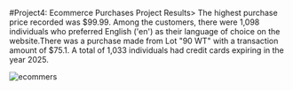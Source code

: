 #Project4: Ecommerce Purchases Project
Results> The highest purchase price recorded was $99.99. Among the customers, there were 1,098 individuals who preferred English ('en') as their language of choice on the website.There was a purchase made from Lot "90 WT" with a transaction amount of $75.1.
A total of 1,033 individuals had credit cards expiring in the year 2025.

![ecommers](https://github.com/o-osman/PortfolioProjects/assets/139125066/db0ae9b4-3013-46c3-91cf-775570758d85)
